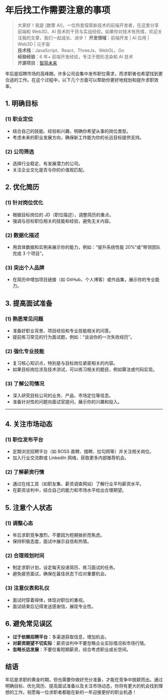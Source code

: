# 年后找工作需要注意的事项

> 大家好！我是 [数擎 AI]，一位热爱探索新技术的前端开发者，在这里分享前端和 Web3D、AI 技术的干货与实战经验。如果你对技术有热情，欢迎关注我的文章，我们一起成长、进步！
> **开发领域**：前端开发 | AI 应用 | Web3D | 元宇宙  
> **技术栈**：JavaScript、React、ThreeJs、WebGL、Go  
> **经验经验**：6 年+ 前端开发经验，专注于图形渲染和 AI 技术  
> **开源项目**：[智简未来](https://aint.top)


年后是招聘市场的高峰期，许多公司会集中发布职位需求，而求职者也希望找到更合适的工作。在这个过程中，以下几个方面可以帮助你更好地规划和提升求职效率。


## 1. 明确目标

### (1) 职业定位
- 结合自己的技能、经验和兴趣，明确你希望从事的岗位类型。
- 考虑未来的职业发展方向，确保新工作能为你的长远目标提供支持。

### (2) 公司筛选
- 选择行业稳定、有发展潜力的公司。
- 关注企业文化是否与你的价值观匹配。


## 2. 优化简历

### (1) 针对岗位优化
- 根据目标岗位的 JD（职位描述），调整简历的重点。
- 强调与目标职位相关的技能和经验，避免无关内容。

### (2) 数据化描述
- 用具体数据和实例来展示你的能力，例如：“提升系统性能 20%”或“带领团队完成 3 个项目”。

### (3) 突出个人品牌
- 在简历中增加项目链接（如 GitHub、个人博客）或作品集，展示你的专业能力。



## 3. 提高面试准备

### (1) 熟悉常见问题
- 准备好职业背景、项目经验和专业技能相关的问答。
- 提前练习常见的行为面试题，例如：“谈谈你的一次失败经历”。

### (2) 强化专业技能
- 复习核心知识点，特别是与目标岗位紧密相关的内容。
- 如果目标岗位涉及技术测试，可以练习相关的题目，例如算法或代码实现。

### (3) 了解公司情况
- 深入研究目标公司的业务、产品、市场定位等信息。
- 准备针对性的问题向面试官提问，展示你的兴趣和投入。

---

## 4. 关注市场动态

### (1) 职位发布平台
- 定期浏览招聘平台（如 BOSS 直聘、猎聘、拉勾网等）并关注相关岗位。
- 加入行业交流群或 LinkedIn 网络，获取更多内部推荐机会。

### (2) 了解薪资行情
- 通过在线工具（如职友集、薪资调查网站）了解行业平均薪资水平。
- 在薪资谈判中，结合自己的能力和市场水平给出合理期望。



## 5. 注意个人状态

### (1) 调整心态
- 年后求职竞争激烈，不要因为短期挫折而焦虑。
- 保持积极态度，面试中展示自信和热情。

### (2) 合理规划时间
- 制定求职计划，设定每天投递简历、练习面试的任务。
- 避免疲劳面试，确保在最佳状态下应对重要机会。

### (3) 注意仪表和礼仪
- 面试时穿着得体，体现对职位的重视。
- 面试结束后记得发送感谢信，展现专业性。



## 6. 避免常见误区

- **过于依赖招聘平台**：多渠道获取信息，增加机会。
- **对薪资期望不切实际**：薪资谈判中不要忽略企业实际情况和市场行情。
- **忽略长远发展**：不要仅看短期薪资，综合考虑职业成长空间。


## 结语

年后是求职的黄金时期，但也需要你做好充分准备，才能在竞争中脱颖而出。通过明确目标、优化简历、提高面试准备以及关注市场动态，你将有更大的机会找到理想的工作。祝愿每一位求职者都能在新的一年迎接更好的职业机遇！
